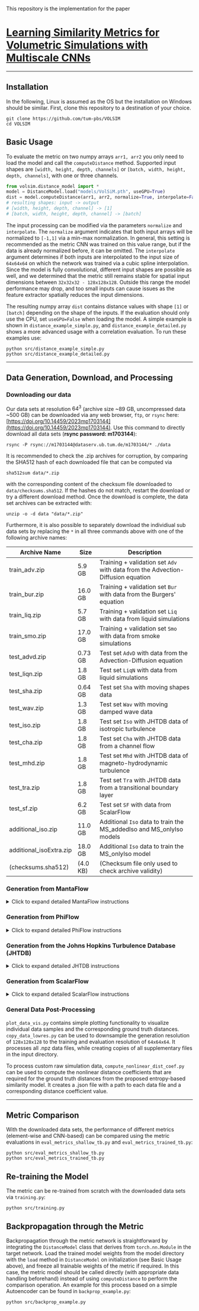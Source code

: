 
This repository is the implementation for the paper 
# [Learning Similarity Metrics for Volumetric Simulations with Multiscale CNNs](https://arxiv.org/abs/2202.04109)




-----------------------------------------------------------------------------------------------------

## Installation
In the following, Linux is assumed as the OS but the installation on Windows should be similar. First, clone this repository to a destination of your choice.
```
git clone https://github.com/tum-pbs/VOLSIM
cd VOLSIM
```
## Basic Usage
To evaluate the metric on two numpy arrays `arr1, arr2` you only need to load the model and call the `computeDistance` method. Supported input shapes are `[width, height, depth, channels]` or `[batch, width, height, depth, channels]`, with one or three channels.
```python
from volsim.distance_model import *
model = DistanceModel.load("models/VolSiM.pth", useGPU=True)
dist = model.computeDistance(arr1, arr2, normalize=True, interpolate=False)
# resulting shapes: input -> output
# [width, height, depth, channel] -> [1]
# [batch, width, height, depth, channel] -> [batch]
```
The input processing can be modified via the parameters `normalize` and `interpolate`. The `normalize` argument indicates that both input arrays will be normalized to `[-1,1]` via a min-max normalization. In general, this setting is recommended as the metric CNN was trained on this value range, but if the data is already normalized before, it can be omitted. The `interpolate` argument determines if both inputs are interpolated to the input size of `64x64x64` on which the network was trained via a cubic spline interpolation. Since the model is fully convolutional, different input shapes are possible as well, and we determined that the metric still remains stable for spatial input dimensions between `32x32x32 - 128x128x128`. Outside this range the model performance may drop, and too small inputs can cause issues as the feature extractor spatially reduces the input dimensions.

The resulting numpy array `dist` contains distance values with shape `[1]` or `[batch]` depending on the shape of the inputs. If the evaluation should only use the CPU, set `useGPU=False` when loading the model. A simple example is shown in `distance_example_simple.py`, and `distance_example_detailed.py` shows a more advanced usage with a correlation evaluation. To run these examples use:
```
python src/distance_example_simple.py
python src/distance_example_detailed.py
```


-----------------------------------------------------------------------------------------------------

## Data Generation, Download, and Processing

### Downloading our data
Our data sets at resolution $64^3$ (archive size ~89 GB, uncompressed data ~500 GB) can be downloaded via any web browser, `ftp`, or `rsync` here: [https://doi.org/10.14459/2023mp1703144](https://doi.org/10.14459/2023mp1703144). Use this command to directly download all data sets (**rsync password: m1703144**):
```
rsync -P rsync://m1703144@dataserv.ub.tum.de/m1703144/* ./data
```
It is recommended to check the .zip archives for corruption, by comparing the SHA512 hash of each downloaded file that can be computed via
```
sha512sum data/*.zip
```
with the corresponding content of the checksum file downloaded to `data/checksums.sha512`. If the hashes do not match, restart the download or try a different download method. Once the download is complete, the data set archives can be extracted with:
```
unzip -o -d data "data/*.zip"
```

Furthermore, it is also possible to separately download the individiual sub data sets by replacing the `*` in all three commands above with one of the following archive names:

Archive Name | Size | Description
---|---|---
train_adv.zip | 5.9 GB | Training + validation set $\texttt{Adv}$ with data from the Advection-Diffusion equation
train_bur.zip | 16.0 GB | Training + validation set $\texttt{Bur}$ with data from the Burgers' equation
train_liq.zip | 5.7 GB | Training + validation set $\texttt{Liq}$ with data from liquid simulations
train_smo.zip | 17.0 GB | Training + validation set $\texttt{Smo}$ with data from smoke simulations
test_advd.zip | 0.73 GB | Test set $\texttt{AdvD}$ with data from the Advection-Diffusion equation
test_liqn.zip | 1.8 GB | Test set $\texttt{LiqN}$ with data from liquid simulations
test_sha.zip | 0.64 GB | Test set $\texttt{Sha}$ with moving shapes data
test_wav.zip | 1.3 GB | Test set $\texttt{Wav}$ with moving damped wave data
test_iso.zip | 1.8 GB | Test set $\texttt{Iso}$ with JHTDB data of isotropic turbulence
test_cha.zip | 1.8 GB | Test set $\texttt{Cha}$ with JHTDB data from a channel flow
test_mhd.zip | 1.8 GB | Test set $\texttt{Mhd}$ with JHTDB data of magneto-hydrodynamic turbulence
test_tra.zip | 1.8 GB | Test set $\texttt{Tra}$ with JHTDB data from a transitional boundary layer
test_sf.zip | 6.2 GB | Test set $\texttt{SF}$ with data from ScalarFlow
additional_iso.zip | 11.0 GB | Additional $\texttt{Iso}$ data to train the MS_addedIso and MS_onlyIso models
additional_isoExtra.zip | 18.0 GB | Additional $\texttt{Iso}$ data to train the MS_onlyIso model
(checksums.sha512) | (4.0 KB) | (Checksum file only used to check archive validity)

### Generation from MantaFlow
<details>
<summary>Click to expand detailed MantaFlow instructions</summary>

To generate data with the fluid solver [MantaFlow](http://mantaflow.com/), perform the following steps:
1. Download the [MantaFlow source code](https://github.com/tum-pbs/mantaflow) and follow the [installation instructions](http://mantaflow.com/install.html). **Our additional code assumes the usage of commit [3a74f09](https://github.com/tum-pbs/mantaflow/tree/3a74f0951ade7e7bb61515acd0cfdf9964757a73)! Newer commits might still work, but may cause problems.**
2. Ensure that numpy and imageio are installed in the python environment used for MantaFlow.
3. Add our implementation of some additional functionality to the solver by replacing the following files in your MantaFlow directory, then re-build the solver:
    - Replace `source/plugin/numpyconvert.cpp` with `data/generation_scripts/MantaFlow/source/numpyconvert.cpp` (for the copyArrayToGridInt and copyGridToArrayInt functions)
    - Replace `source/conjugategrad.cpp` with `data/generation_scripts/MantaFlow/source/conjugategrad.cpp` (for the ApplyMatrix1D and cgSolveDiffusion1D functions)
    - Replace  `source/test.cpp` with `data/generation_scripts/MantaFlow/source/test.cpp` (for the Advection-Diffusion and Burger's equation implementation, as well as various utilities)
4. Copy the `data/generation_scripts/MantaFlow/scripts3D` folder to the root of your MantaFlow directory.
5. This scripts folder contains the MantaFlow scene files for each data set (.py files), that can be run in the same way as normal MantaFlow scene files. The corresponding batch generation scripts (.sh files) simply run each scene multiple times with different parameters to build a full data set. If one batch file creates different data sets, e.g. a training and a test set variant, you can find each set of parameters as a comment in the batch file.
6. As the liquid and smoke generation has to run an individual simulation for each sequence element, the `data/generation_scripts/MantaFlow/scripts3D/compactifyData.py` scene file combines the existing individual numpy arrays to ensure a coherent data set structure. It should be run like other scene files as a post-processing step once the liquid or smoke generation is complete.
</details>



### Generation from PhiFlow
<details>
<summary>Click to expand detailed PhiFlow instructions</summary>

To generate data with the fluid solver [PhiFlow](https://ge.in.tum.de/research/phiflow/), perform the following steps:
1. Download the [PhiFlow source code](https://github.com/tum-pbs/PhiFlow) and follow the [installation instructions](https://tum-pbs.github.io/PhiFlow/Installation_Instructions.html), using the custom CUDA kernels is highly recommended for performance reasons. **Our additional code assumes the usage of commit [f3090a6](https://github.com/tum-pbs/PhiFlow/tree/f3090a6963a2dc08df9fb39ce270cc30107d69b6)! Substantially newer commits will not work, due to larger architecture changes in following versions.**
2. Ensure that numpy and imageio are installed in the python environment used for PhiFlow.
3. Add our implementation of some additional functionality to the solver by copying the all files from the `data/generation_scripts/PhiFlow` folder to the `demos` folder in your PhiFlow directory.
4. The copied files contain the PhiFlow scene files for each data set (.py files), that can be run in the same way as normal PhiFlow scene files in the `demos` folder. Note, that the `data/generation_scripts/PhiFlow/varied_sim_utils.py` file only contains import utilities and can not be run individually. The corresponding batch generation scripts (.sh files) simply run each scene multiple times with different parameters to build a full data set. If one batch file creates different data sets, e.g. a training and a test set variant, you can find each set of parameters as a comment in the batch file.
</details>



### Generation from the Johns Hopkins Turbulence Database (JHTDB)
<details>
<summary>Click to expand detailed JHTDB instructions</summary>

To extract sequences from the [Johns Hopkins Turbulence Database](http://turbulence.pha.jhu.edu/), the required steps are:
1. Install the [pyJHTDB package](https://github.com/idies/pyJHTDB) for local usage.
2. Request an [authorization token](http://turbulence.pha.jhu.edu/authtoken.aspx) to ensure access to the full data base.
3. Add your authorization token to the script `data/generation_scripts/convert_JHTDB.py`, adjust the settings as necessary, and run the script to download and convert the corresponding regions of the DNS data.
</details>



### Generation from ScalarFlow
<details>
<summary>Click to expand detailed ScalarFlow instructions</summary>

To process the [ScalarFlow](https://ge.in.tum.de/publications/2019-scalarflow-eckert/) data set into sequences suitable for metric evaluations, the following steps are necessary:
1. Download the full data set from the [mediatum repository](https://mediatum.ub.tum.de/1521788) and extract it at the target destination.
2. Add the root folder of the extracted data set as the input path in the `data/generation_scripts/convert_scalarFlow.py` script.
3. Adjust the conversion settings like output path or resolution in the script if necessary, and run it to generate the data set.
</details>



### General Data Post-Processing
`plot_data_vis.py` contains simple plotting functionality to visualize individual data samples and the corresponding ground truth distances. `copy_data_lowres.py` can be used to downsample the generation resolution of `128x128x128` to the training and evaluation resolution of `64x64x64`. It processes all .npz data files, while creating copies of all supplementary files in the input directory.

To process custom raw simulation data, `compute_nonlinear_dist_coef.py` can be used to compute the nonlinear distance coefficients that are required for the ground truth distances from the proposed entropy-based similarity model. It creates a .json file with a path to each data file and a corresponding distance coefficient value.



-----------------------------------------------------------------------------------------------------

## Metric Comparison
With the downloaded data sets, the performance of different metrics (element-wise and CNN-based) can be compared using the metric evaluations in `eval_metrics_shallow_tb.py` and `eval_metrics_trained_tb.py`:
```
python src/eval_metrics_shallow_tb.py
python src/eval_metrics_trained_tb.py
```

## Re-training the Model
The metric can be re-trained from scratch with the downloaded data sets via `training.py`:
```
python src/training.py
```

## Backpropagation through the Metric
Backpropagation through the metric network is straightforward by integrating the `DistanceModel` class that derives from `torch.nn.Module` in the target network. Load the trained model weights from the model directory with the `load` method in `DistanceModel` on initialization (see Basic Usage above), and freeze all trainable weights of the metric if required. In this case, the metric model should be called directly (with appropriate data handling beforehand) instead of using `computeDistance` to perform the comparison operation. An example for this process based on a simple Autoencoder can be found in `backprop_example.py`:
```
python src/backprop_example.py
```

